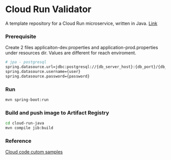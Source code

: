 # Cloud Run Validator

A template repository for a Cloud Run microservice, written in Java. [Link](https://github.com/GoogleCloudPlatform/cloud-code-custom-samples-example/)

### Prerequisite
Create 2 files applicaiton-dev.properties and application-prod.properties under resources dir. Values are different for reach enviroment.
```bash
# jpa - postgresql
spring.datasource.url=jdbc:postgresql://{db_server_host}:{db_port}/{db_name}
spring.datasource.username={user}
spring.datasource.password={password}
```

### Run
```bash
mvn spring-boot:run
```
### Build and push image to Artifact Registry

```bash
cd cloud-run-java
mvn compile jib:build
```

### Reference
[Cloud code cutom samples][Link]

[Link]: https://github.com/GoogleCloudPlatform/cloud-code-custom-samples-example/